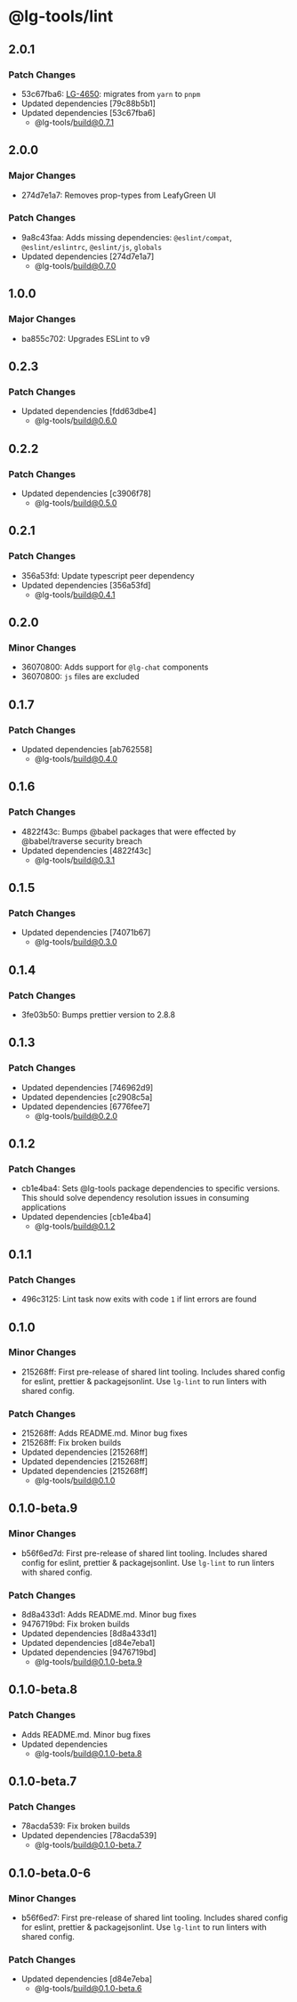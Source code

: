 # @lg-tools/lint

## 2.0.1

### Patch Changes

- 53c67fba6: [LG-4650](https://jira.mongodb.org/browse/LG-4650): migrates from `yarn` to `pnpm`
- Updated dependencies [79c88b5b1]
- Updated dependencies [53c67fba6]
  - @lg-tools/build@0.7.1

## 2.0.0

### Major Changes

- 274d7e1a7: Removes prop-types from LeafyGreen UI

### Patch Changes

- 9a8c43faa: Adds missing dependencies: `@eslint/compat`, `@eslint/eslintrc`, `@eslint/js`, `globals`
- Updated dependencies [274d7e1a7]
  - @lg-tools/build@0.7.0

## 1.0.0

### Major Changes

- ba855c702: Upgrades ESLint to v9

## 0.2.3

### Patch Changes

- Updated dependencies [fdd63dbe4]
  - @lg-tools/build@0.6.0

## 0.2.2

### Patch Changes

- Updated dependencies [c3906f78]
  - @lg-tools/build@0.5.0

## 0.2.1

### Patch Changes

- 356a53fd: Update typescript peer dependency
- Updated dependencies [356a53fd]
  - @lg-tools/build@0.4.1

## 0.2.0

### Minor Changes

- 36070800: Adds support for `@lg-chat` components
- 36070800: `js` files are excluded

## 0.1.7

### Patch Changes

- Updated dependencies [ab762558]
  - @lg-tools/build@0.4.0

## 0.1.6

### Patch Changes

- 4822f43c: Bumps @babel packages that were effected by @babel/traverse security breach
- Updated dependencies [4822f43c]
  - @lg-tools/build@0.3.1

## 0.1.5

### Patch Changes

- Updated dependencies [74071b67]
  - @lg-tools/build@0.3.0

## 0.1.4

### Patch Changes

- 3fe03b50: Bumps prettier version to 2.8.8

## 0.1.3

### Patch Changes

- Updated dependencies [746962d9]
- Updated dependencies [c2908c5a]
- Updated dependencies [6776fee7]
  - @lg-tools/build@0.2.0

## 0.1.2

### Patch Changes

- cb1e4ba4: Sets @lg-tools package dependencies to specific versions.
  This should solve dependency resolution issues in consuming applications
- Updated dependencies [cb1e4ba4]
  - @lg-tools/build@0.1.2

## 0.1.1

### Patch Changes

- 496c3125: Lint task now exits with code `1` if lint errors are found

## 0.1.0

### Minor Changes

- 215268ff: First pre-release of shared lint tooling. Includes shared config for eslint, prettier & packagejsonlint. Use `lg-lint` to run linters with shared config.

### Patch Changes

- 215268ff: Adds README.md. Minor bug fixes
- 215268ff: Fix broken builds
- Updated dependencies [215268ff]
- Updated dependencies [215268ff]
- Updated dependencies [215268ff]
  - @lg-tools/build@0.1.0

## 0.1.0-beta.9

### Minor Changes

- b56f6ed7d: First pre-release of shared lint tooling. Includes shared config for eslint, prettier & packagejsonlint. Use `lg-lint` to run linters with shared config.

### Patch Changes

- 8d8a433d1: Adds README.md. Minor bug fixes
- 9476719bd: Fix broken builds
- Updated dependencies [8d8a433d1]
- Updated dependencies [d84e7eba1]
- Updated dependencies [9476719bd]
  - @lg-tools/build@0.1.0-beta.9

## 0.1.0-beta.8

### Patch Changes

- Adds README.md. Minor bug fixes
- Updated dependencies
  - @lg-tools/build@0.1.0-beta.8

## 0.1.0-beta.7

### Patch Changes

- 78acda539: Fix broken builds
- Updated dependencies [78acda539]
  - @lg-tools/build@0.1.0-beta.7

## 0.1.0-beta.0-6

### Minor Changes

- b56f6ed7: First pre-release of shared lint tooling. Includes shared config for eslint, prettier & packagejsonlint. Use `lg-lint` to run linters with shared config.

### Patch Changes

- Updated dependencies [d84e7eba]
  - @lg-tools/build@0.1.0-beta.6

